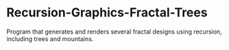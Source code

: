 # Recursion-Graphics-Fractal-Trees
Program that generates and renders several fractal designs using recursion, including trees and mountains.
